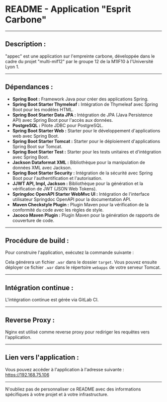 
# README - Application "Esprit Carbone"

---

## Description :

"appec" est une application sur l'empreinte carbone, développée dans le cadre du projet "multi-mif12" par le groupe 12 de la M1IF10 à l'Université Lyon 1.

---

## Dépendances :

- **Spring Boot :** Framework Java pour créer des applications Spring.
- **Spring Boot Starter Thymeleaf :** Intégration de Thymeleaf avec Spring Boot pour les modèles HTML.
- **Spring Boot Starter Data JPA :** Intégration de JPA (Java Persistence API) avec Spring Boot pour l'accès aux données.
- **PostgreSQL :** Pilote JDBC pour PostgreSQL.
- **Spring Boot Starter Web :** Starter pour le développement d'applications web avec Spring Boot.
- **Spring Boot Starter Tomcat :** Starter pour le déploiement d'applications Spring Boot sur Tomcat.
- **Spring Boot Starter Test :** Starter pour les tests unitaires et d'intégration avec Spring Boot.
- **Jackson Dataformat XML :** Bibliothèque pour la manipulation de données XML avec Jackson.
- **Spring Boot Starter Security :** Intégration de la sécurité avec Spring Boot pour l'authentification et l'autorisation.
- **JJWT API, Impl, Jackson :** Bibliothèque pour la génération et la vérification de JWT (JSON Web Tokens).
- **Springdoc OpenAPI Starter WebMvc UI :** Intégration de l'interface utilisateur Springdoc OpenAPI pour la documentation API.
- **Maven Checkstyle Plugin :** Plugin Maven pour la vérification de la conformité du code avec les règles de style.
- **Jacoco Maven Plugin :** Plugin Maven pour la génération de rapports de couverture de code.

---

## Procédure de build :

Pour construire l'application, exécutez la commande suivante :

Cela générera un fichier `.war` dans le dossier `target`. Vous pouvez ensuite déployer ce fichier `.war` dans le répertoire `webapps` de votre serveur Tomcat.

---

## Intégration continue :

L'intégration continue est gérée via GitLab CI.

---

## Reverse Proxy :

Nginx est utilisé comme reverse proxy pour rediriger les requêtes vers l'application.

---

## Lien vers l'application :

Vous pouvez accéder à l'application à l'adresse suivante : https://192.168.75.106

--- 

N'oubliez pas de personnaliser ce README avec des informations spécifiques à votre projet et à votre infrastructure.

